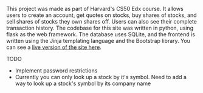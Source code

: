 This project was made as part of Harvard's CS50 Edx course. It allows users to create an account, get quotes on stocks, buy shares of stocks, and sell shares of stocks they own shares off. Users can also see their complete transaction history. The codebase for this site was written in python, using flask as the web framework. The database uses SQLite, and the frontend is written using the Jinja templating language and the Bootstrap library. You can see a [live version of the site here](http://my-finance-site.herokuapp.com/).

TODO

- Implement password restrictions
- Currently you can only look up a stock by it's symbol. Need to add a way to look up a stock's symbol by its company name
